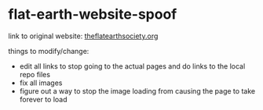 # flat-earth-website-spoof

link to original website: [theflatearthsociety.org](https://theflatearthsociety.org/home/)


things to modify/change:
- edit all links to stop going to the actual pages and do links to the local repo files
- fix all images
- figure out a way to stop the image loading from causing the page to take forever to load
